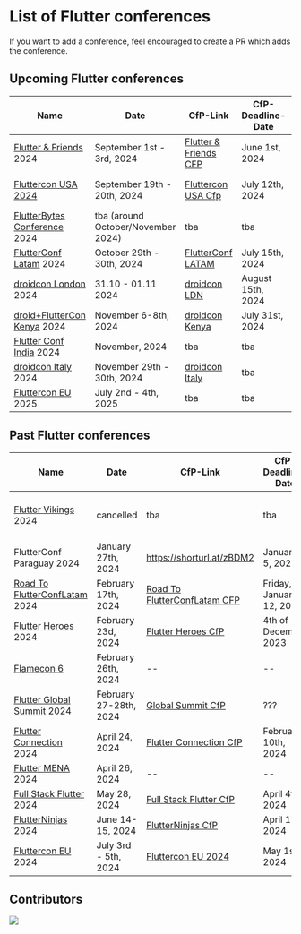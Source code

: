 # List of Flutter conferences

If you want to add a conference, feel encouraged to create a PR which adds the conference.

## Upcoming Flutter conferences

| Name                               | Date                               | CfP-Link                    | CfP-Deadline-Date | Place                   | Aprox. Attendees |
| ---------------------------------- | ---------------------------------- | --------------------------- | ----------------- | ----------------------- | ---------------- |
| [Flutter & Friends][9] 2024        | September 1st - 3rd, 2024          | [Flutter & Friends CFP][10] | June 1st, 2024    | Stockholm, Sweden       | 250+             |
| [Fluttercon USA 2024][11]          | September 19th - 20th, 2024        | [Fluttercon USA Cfp][30]    | July 12th, 2024   | New York City, New York | 700+             |
| [FlutterBytes Conference][12] 2024 | tba (around October/November 2024) | tba                         | tba               | Lagos, Nigeria          | 500+             |
| [FlutterConf Latam][13] 2024       | October 29th - 30th, 2024          | [FlutterConf LATAM][32]     | July 15th, 2024   | Arequipa, Perú          | 300 - 500        |
| [droidcon London][14] 2024         | 31.10 - 01.11 2024                 | [droidcon LDN][31]          | August 15th, 2024 | London, UK              | 1000+            |
| [droid+FlutterCon Kenya][29] 2024  | November 6-8th, 2024               | [droidcon Kenya][28]        | July 31st, 2024   | Nairobi, Kenya          | 500+             |
| [Flutter Conf India][15] 2024      | November, 2024                     | tba                         | tba               | tba, India              | 500-1000         |
| [droidcon Italy][16] 2024          | November 29th - 30th, 2024         | [droidcon Italy][33]        | tba               | Milan, Italy            | 500-1000         |
| [Fluttercon EU][34] 2025           | July 2nd - 4th, 2025               | tba                         | tba               | Berlin, Germany         | 1000+            |

## Past Flutter conferences

| Name                                | Date                       | CfP-Link                           | CfP-Deadline-Date        | Place                               | Aprox. Attendees |
| ----------------------------------- | -------------------------- | ---------------------------------- | ------------------------ | ----------------------------------- | ---------------- |
| [Flutter Vikings][17] 2024          | cancelled                  | tba                                | tba                      | Malmö, Sweden / Copenhagen, Denmark | 500 ?            |
| FlutterConf Paraguay 2024           | January 27th, 2024         | https://shorturl.at/zBDM2          | January 5, 2024          | Asunción, Paraguay                  | 500-1000         |
| [Road To FlutterConfLatam][18] 2024 | February 17th, 2024        | [Road To FlutterConfLatam CFP][19] | Friday, January 12, 2024 | Arequipa, Perú                      | 500-1000         |
| [Flutter Heroes][20] 2024           | February 23d, 2024         | [Flutter Heroes CfP][21]           | 4th of December 2023     | Turin, Italy & Online               | ???              |
| [Flamecon 6][22]                    | February 26th, 2024        | --                                 | --                       | Online                              | 100 +            |
| [Flutter Global Summit][23] 2024    | February 27-28th, 2024     | [Global Summit CfP][24]            | ???                      | Online                              | 5000 +           |
| [Flutter Connection][25] 2024       | April 24, 2024             | [Flutter Connection CfP][26]       | February 10th, 2024      | Paris, France                       | ???              |
| [Flutter MENA][1] 2024              | April 26, 2024             | --                                 | --                       | [Online][27]                        |                  |
| [Full Stack Flutter][3] 2024        | May 28, 2024               | [Full Stack Flutter CfP][4]        | April 4th, 2024          | Online                              | 1000+            |
| [FlutterNinjas][5] 2024             | June 14-15, 2024           | [FlutterNinjas CfP][6]             | April 17th, 2024         | Tokyo, Japan                        | ???              |
| [Fluttercon EU][7] 2024             | July 3rd - 5th, 2024       | [Fluttercon EU 2024][8]            | May 1st, 2024            | Berlin, Germany                     | 1000+            |


## Contributors

<a href="https://github.com/m-theis/flutter_conferences/graphs/contributors">
  <img src="https://contrib.rocks/image?repo=m-theis/flutter_conferences" />
</a>

[1]: https://fluttermena.com/
[2]: https://www.youtube.com/live/b4Mwa9W5vPA?si=4whxfqBVJkJcHZoO
[3]: https://fullstackflutter.dev
[4]: https://forms.gle/aYrcS3dJFZxQW3Eu6
[5]: https://flutterninjas.dev/
[6]: https://sessionize.com/flutterninjas-2024/
[7]: https://fluttercon.dev/
[8]: https://sessionize.com/flutterconeurope-2024/
[9]: https://www.flutterfriends.dev/
[10]: https://airtable.com/appAYMHfCGwzg7bxu/shrSoAdprf4WMGpdY
[11]: https://flutterconusa.dev/
[12]: https://www.flutterbytesconf.com/
[13]: https://flutterconflatam.dev/
[14]: https://london.droidcon.com/
[15]: https://flutterconf.in/home
[16]: https://it.droidcon.com/2024/
[17]: https://fluttervikings.com/
[18]: https://peru.flutterconflatam.dev
[19]: https://forms.gle/wRYhGjMNk9e8rvVo8
[20]: https://flutterheroes.com/
[21]: https://papers.synesthesia.it/flutter-heroes-2024/cfp
[22]: https://flame-engine.org/flamecon
[23]: https://events.geekle.us/flutter
[24]: https://docs.google.com/forms/d/e/1FAIpQLScbZEiHXQRRjebkPQM87cisJdkibaD2qd3nRdMiADmP5129Ww/viewform
[25]: https://flutterconnection.io/
[26]: https://flutterconnection.io/cfp
[27]: https://www.youtube.com/live/b4Mwa9W5vPA?si=4whxfqBVJkJcHZoO
[28]: https://sessionize.com/droidcon-kenya-2024
[29]: https://droidcon.co.ke/
[30]: https://sessionize.com/fluttercon-usa-2024/
[31]: https://sessionize.com/droidcon-london-2024
[32]: https://docs.google.com/forms/d/e/1FAIpQLSdRTv56rTr_P1LidHu6xc2GtTcgpVs6pAGiKdRy68wFdicIcg/viewform
[33]: https://papers.synesthesia.it/droidcon-2024/cfp
[34]: https://www.droidcon.com/events/fluttercon-europe-2025/
